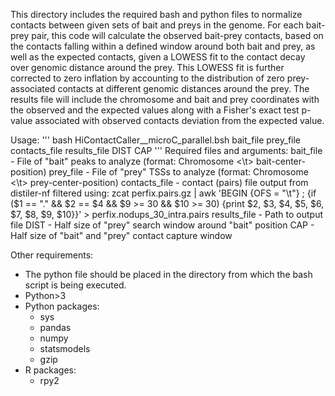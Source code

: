 This directory includes the required bash and python files to normalize contacts between given sets of bait and preys in the genome. 
For each bait-prey pair, this code will calculate the observed bait-prey contacts, based on the contacts falling within a defined window
around both bait and prey, as well as the expected contacts, given a LOWESS fit to the contact decay over genomic distance around the prey.
This LOWESS fit is further corrected to zero inflation by accounting to the distribution of zero prey-associated contacts at different
genomic distances around the prey. The results file will include the chromosome and bait and prey coordinates with the observed and the expected
values along with a Fisher's exact test p-value associated with observed contacts deviation from the expected value.

Usage:
'''
bash HiContactCaller__microC_parallel.bsh bait_file prey_file contacts_file results_file DIST CAP
'''
Required files and arguments:
bait_file - File of "bait" peaks to analyze (format: Chromosome <\t> bait-center-position)
prey_file - File of "prey" TSSs to analyze (format: Chromosome <\t> prey-center-position)
contacts_file - contact (pairs) file output from distiler-nf filtered using: zcat perfix.pairs.gz | awk 'BEGIN {OFS = "\t"} ; {if ($1 == "." && $2 == $4 && $9 >= 30 && $10 >= 30) {print $2, $3, $4, $5, $6, $7, $8, $9, $10}}' > perfix.nodups_30_intra.pairs
results_file - Path to output file
DIST - Half size of "prey" search window around "bait" position
CAP - Half size of "bait" and "prey" contact capture window

Other requirements:
- The python file should be placed in the directory from which the bash script is being executed.
- Python>3
- Python packages:
  * sys
  * pandas
  * numpy
  * statsmodels
  * gzip
- R packages:
  * rpy2
